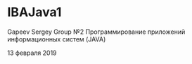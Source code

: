 ﻿# IBAJava1
Gapeev Sergey Group №2
Программирование приложений информационных систем (JAVA)

13 февраля 2019
